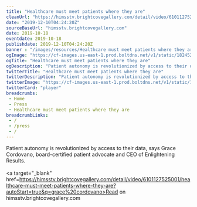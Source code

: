```yaml
--- 
title: "Healthcare must meet patients where they are"
cleanUrl: "https://himsstv.brightcovegallery.com/detail/video/6101127525001/healthcare-must-meet-patients-where-they-are?autoStart=true&q=grace%20cordovano"
date: "2019-12-10T04:24:20Z"
sourceBaseUrl: "himsstv.brightcovegallery.com"
date: 2019-10-18
eventdate: 2019-10-18
publishdate: 2019-12-10T04:24:20Z
banner : "/images/resources/Healthcare must meet patients where they are.png"
ogImage: "https://cf-images.us-east-1.prod.boltdns.net/v1/static/1824526989001/8e1e5871-b4cc-4045-a81f-3faa969598fe/3ad573a7-ef09-4de6-baf0-6b54555618c4/1280x720/match/image.jpg"
ogTitle: "Healthcare must meet patients where they are"
ogDescription: "Patient autonomy is revolutionized by access to their data, says Grace Cordovano, board-certified patient advocate and CEO of Enlightening Results."
twitterTitle: "Healthcare must meet patients where they are"
twitterDescription: "Patient autonomy is revolutionized by access to their data, says Grace Cordovano, board-certified patient advocate and CEO of Enlightening Results."
twitterImage: "https://cf-images.us-east-1.prod.boltdns.net/v1/static/1824526989001/8e1e5871-b4cc-4045-a81f-3faa969598fe/3ad573a7-ef09-4de6-baf0-6b54555618c4/1280x720/match/image.jpg"
twitterCard: "player"
breadcrumbs:
 - Home
 - Press
 - Healthcare must meet patients where they are
breadcrumbLinks:
 - / 
 - /press
 - / 
---
```

Patient autonomy is revolutionized by access to their data, says Grace Cordovano, board-certified patient advocate and CEO of Enlightening Results.<br><br><a target="_blank" href=https://himsstv.brightcovegallery.com/detail/video/6101127525001/healthcare-must-meet-patients-where-they-are?autoStart=true&q=grace%20cordovano>Read on himsstv.brightcovegallery.com</a>
